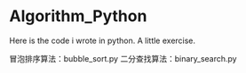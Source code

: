 # Algorithm_Python
Here is the code i wrote in python.   A little exercise.


冒泡排序算法：bubble_sort.py
二分查找算法：binary_search.py
